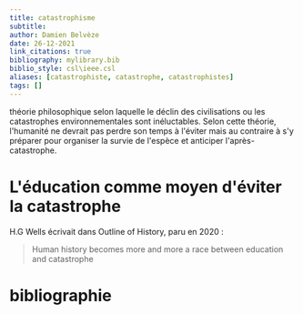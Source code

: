 ```yaml
---
title: catastrophisme
subtitle:
author: Damien Belvèze
date: 26-12-2021
link_citations: true
bibliography: mylibrary.bib
biblio_style: csl\ieee.csl
aliases: [catastrophiste, catastrophe, catastrophistes]
tags: []
---
```


théorie philosophique selon laquelle le déclin des civilisations ou les catastrophes environnementales sont inéluctables. Selon cette théorie, l'humanité ne devrait pas perdre son temps à l'éviter mais au contraire à s'y préparer pour organiser la survie de l'espèce et anticiper l'après-catastrophe. 

# L'éducation comme moyen d'éviter la catastrophe 

H.G Wells écrivait dans Outline of History, paru en 2020 : 
>Human history becomes more and more a race between education and catastrophe





# bibliographie

